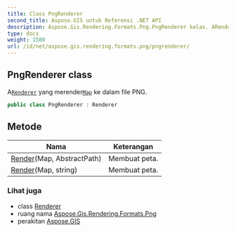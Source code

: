 ```yaml
---
title: Class PngRenderer
second_title: Aspose.GIS untuk Referensi .NET API
description: Aspose.Gis.Rendering.Formats.Png.PngRenderer kelas. ARenderer yang merenderMap ke dalam file PNG.
type: docs
weight: 1580
url: /id/net/aspose.gis.rendering.formats.png/pngrenderer/
---
```

## PngRenderer class

A[`Renderer`](../../aspose.gis.rendering/renderer/) yang merender[`Map`](../../aspose.gis.rendering/map/) ke dalam file PNG.

```csharp
public class PngRenderer : Renderer
```

## Metode

| Nama | Keterangan |
| --- | --- |
| [Render](../../aspose.gis.rendering/renderer/render/)(Map, AbstractPath) | Membuat peta. |
| [Render](../../aspose.gis.rendering/renderer/render/)(Map, string) | Membuat peta. |

### Lihat juga

* class [Renderer](../../aspose.gis.rendering/renderer/)
* ruang nama [Aspose.Gis.Rendering.Formats.Png](../../aspose.gis.rendering.formats.png/)
* perakitan [Aspose.GIS](../../)


